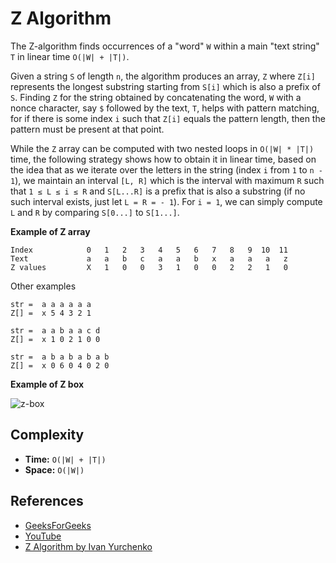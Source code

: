 # Z Algorithm

The Z-algorithm finds occurrences of a "word" `W`
within a main "text string" `T` in linear time `O(|W| + |T|)`.

Given a string `S` of length `n`, the algorithm produces
an array, `Z` where `Z[i]` represents the longest substring
starting from `S[i]` which is also a prefix of `S`. Finding
`Z` for the string obtained by concatenating the word, `W`
with a nonce character, say `$` followed by the text, `T`,
helps with pattern matching, for if there is some index `i`
such that `Z[i]` equals the pattern length, then the pattern
must be present at that point.

While the `Z` array can be computed with two nested loops in `O(|W| * |T|)` time, the
following strategy shows how to obtain it in linear time, based
on the idea that as we iterate over the letters in the string
(index `i` from `1` to `n - 1`), we maintain an interval `[L, R]`
which is the interval with maximum `R` such that `1 ≤ L ≤ i ≤ R`
and `S[L...R]` is a prefix that is also a substring (if no such
interval exists, just let `L = R = - 1`). For `i = 1`, we can
simply compute `L` and `R` by comparing `S[0...]` to `S[1...]`.

**Example of Z array**

```
Index            0   1   2   3   4   5   6   7   8   9  10  11
Text             a   a   b   c   a   a   b   x   a   a   a   z
Z values         X   1   0   0   3   1   0   0   2   2   1   0
```

Other examples

```
str =  a a a a a a
Z[] =  x 5 4 3 2 1
```

```
str =  a a b a a c d
Z[] =  x 1 0 2 1 0 0
```

```
str =  a b a b a b a b
Z[] =  x 0 6 0 4 0 2 0
```

**Example of Z box**

![z-box](https://ivanyu.me/wp-content/uploads/2014/09/zalg1.png)

## Complexity

- **Time:** `O(|W| + |T|)`
- **Space:** `O(|W|)`

## References

- [GeeksForGeeks](https://www.geeksforgeeks.org/z-algorithm-linear-time-pattern-searching-algorithm/)
- [YouTube](https://www.youtube.com/watch?v=CpZh4eF8QBw&t=0s&list=PLLXdhg_r2hKA7DPDsunoDZ-Z769jWn4R8&index=70)
- [Z Algorithm by Ivan Yurchenko](https://ivanyu.me/blog/2013/10/15/z-algorithm/)
